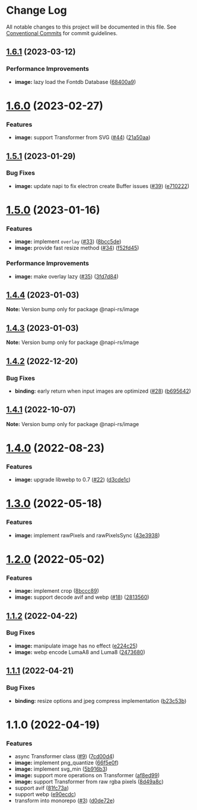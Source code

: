 # Change Log

All notable changes to this project will be documented in this file.
See [Conventional Commits](https://conventionalcommits.org) for commit guidelines.

## [1.6.1](https://github.com/Brooooooklyn/Image/compare/@napi-rs/image@1.6.0...@napi-rs/image@1.6.1) (2023-03-12)

### Performance Improvements

- **image:** lazy load the Fontdb Database ([68400a9](https://github.com/Brooooooklyn/Image/commit/68400a970731457a14d81f1e85ae91fdc342d06f))

# [1.6.0](https://github.com/Brooooooklyn/Image/compare/@napi-rs/image@1.5.1...@napi-rs/image@1.6.0) (2023-02-27)

### Features

- **image:** support Transformer from SVG ([#44](https://github.com/Brooooooklyn/Image/issues/44)) ([21a50aa](https://github.com/Brooooooklyn/Image/commit/21a50aaa652966040a121b4c6fcae564c104f85b))

## [1.5.1](https://github.com/Brooooooklyn/Image/compare/@napi-rs/image@1.5.0...@napi-rs/image@1.5.1) (2023-01-29)

### Bug Fixes

- **image:** update napi to fix electron create Buffer issues ([#39](https://github.com/Brooooooklyn/Image/issues/39)) ([e710222](https://github.com/Brooooooklyn/Image/commit/e7102224d67e390e0f897aea21a8da375676479d))

# [1.5.0](https://github.com/Brooooooklyn/Image/compare/@napi-rs/image@1.4.4...@napi-rs/image@1.5.0) (2023-01-16)

### Features

- **image:** implement `overlay` ([#33](https://github.com/Brooooooklyn/Image/issues/33)) ([8bcc5de](https://github.com/Brooooooklyn/Image/commit/8bcc5de9762eb80dd460c4a1f7450c3961b4170c))
- **image:** provide fast resize method ([#34](https://github.com/Brooooooklyn/Image/issues/34)) ([f52fd45](https://github.com/Brooooooklyn/Image/commit/f52fd452456151abb1271404e6f82b6e3fac3618))

### Performance Improvements

- **image:** make overlay lazy ([#35](https://github.com/Brooooooklyn/Image/issues/35)) ([3fd7d84](https://github.com/Brooooooklyn/Image/commit/3fd7d8434fba7e6d27461bec50bd65777f8b03fa))

## [1.4.4](https://github.com/Brooooooklyn/Image/compare/@napi-rs/image@1.4.3...@napi-rs/image@1.4.4) (2023-01-03)

**Note:** Version bump only for package @napi-rs/image

## [1.4.3](https://github.com/Brooooooklyn/Image/compare/@napi-rs/image@1.4.2...@napi-rs/image@1.4.3) (2023-01-03)

**Note:** Version bump only for package @napi-rs/image

## [1.4.2](https://github.com/Brooooooklyn/Image/compare/@napi-rs/image@1.4.1...@napi-rs/image@1.4.2) (2022-12-20)

### Bug Fixes

- **binding:** early return when input images are optimized ([#28](https://github.com/Brooooooklyn/Image/issues/28)) ([b695642](https://github.com/Brooooooklyn/Image/commit/b695642560e5aa43741e6a166119aa7b6d55145f))

## [1.4.1](https://github.com/Brooooooklyn/Image/compare/@napi-rs/image@1.4.0...@napi-rs/image@1.4.1) (2022-10-07)

**Note:** Version bump only for package @napi-rs/image

# [1.4.0](https://github.com/Brooooooklyn/Image/compare/@napi-rs/image@1.3.0...@napi-rs/image@1.4.0) (2022-08-23)

### Features

- **image:** upgrade libwebp to 0.7 ([#22](https://github.com/Brooooooklyn/Image/issues/22)) ([d3cde1c](https://github.com/Brooooooklyn/Image/commit/d3cde1c0e22bbd2b0e42ce604dcc668b6e364eb7))

# [1.3.0](https://github.com/Brooooooklyn/Image/compare/@napi-rs/image@1.2.0...@napi-rs/image@1.3.0) (2022-05-18)

### Features

- **image:** implement rawPixels and rawPixelsSync ([43e3938](https://github.com/Brooooooklyn/Image/commit/43e393860029cd3668aabf4d4362f8048faf4a6b))

# [1.2.0](https://github.com/Brooooooklyn/Image/compare/@napi-rs/image@1.1.2...@napi-rs/image@1.2.0) (2022-05-02)

### Features

- **image:** implement crop ([8bccc89](https://github.com/Brooooooklyn/Image/commit/8bccc89f54ede29897e156c01ce024ce9f13143b))
- **image:** support decode avif and webp ([#18](https://github.com/Brooooooklyn/Image/issues/18)) ([2813560](https://github.com/Brooooooklyn/Image/commit/2813560b9240c143d2c62fbea48d08918a9556af))

## [1.1.2](https://github.com/Brooooooklyn/Image/compare/@napi-rs/image@1.1.1...@napi-rs/image@1.1.2) (2022-04-22)

### Bug Fixes

- **image:** manipulate image has no effect ([e224c25](https://github.com/Brooooooklyn/Image/commit/e224c259d709bba704549ca34fa7851da41a6a3d))
- **image:** webp encode LumaA8 and Luma8 ([2473680](https://github.com/Brooooooklyn/Image/commit/24736809eaa38237bd618b5860b12ae0ebe91bd6))

## [1.1.1](https://github.com/Brooooooklyn/Image/compare/@napi-rs/image@1.1.0...@napi-rs/image@1.1.1) (2022-04-21)

### Bug Fixes

- **binding:** resize options and jpeg compress implementation ([b23c53b](https://github.com/Brooooooklyn/Image/commit/b23c53bf1085ef16b345a995fe130144dcf16a8f))

# 1.1.0 (2022-04-19)

### Features

- async Transformer class ([#9](https://github.com/Brooooooklyn/Image/issues/9)) ([7cd00d4](https://github.com/Brooooooklyn/Image/commit/7cd00d41814fb4a683c8b26762bbea558ebb87e2))
- **image:** implement png_quantize ([66f5e0f](https://github.com/Brooooooklyn/Image/commit/66f5e0f2ef1e8c692c87963f63994e030203cf14))
- **image:** implement svg_min ([5b916b3](https://github.com/Brooooooklyn/Image/commit/5b916b3c3cb93582eb0cbfccdf6a14e2d4deea65))
- **image:** support more operations on Transformer ([af8ed99](https://github.com/Brooooooklyn/Image/commit/af8ed994b74a3c8493bd5597b490ac636574c8a2))
- **image:** support Transformer from raw rgba pixels ([8d49a8c](https://github.com/Brooooooklyn/Image/commit/8d49a8c4d3e5e04f0c9ff66a07a1620d01241d67))
- support avif ([81fc73a](https://github.com/Brooooooklyn/Image/commit/81fc73a7ec3632160fbf17264ff7ec9306c08710))
- support webp ([e90ecdc](https://github.com/Brooooooklyn/Image/commit/e90ecdc4b97630a390982e5420790390891ade7c))
- transform into monorepo ([#3](https://github.com/Brooooooklyn/Image/issues/3)) ([d0de72e](https://github.com/Brooooooklyn/Image/commit/d0de72e2a884476878f49539c8bf4e85a7e1b2d1))
